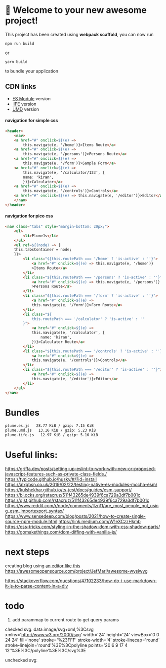 # 🚀 Welcome to your new awesome project!

This project has been created using **webpack scaffold**, you can now run

```
npm run build
```

or

```
yarn build
```

to bundle your application

## CDN links

- [ES Module](https://cdn.jsdelivr.net/gh/kiranmantha/plumejs-esnext/dist/plume.es.js) version
- [IIFE](https://cdn.jsdelivr.net/gh/kiranmantha/plumejs-esnext/dist/plume.iife.js) version
- [UMD](https://cdn.jsdelivr.net/gh/kiranmantha/plumejs-esnext/dist/plume.umd.js) version

#### navigation for simple css

```html
<header>
    <nav>
    <a href="#" onclick=${(e) =>
        this.navigate(e, '/home')}>Items Route</a>
    <a href="#" onclick=${(e) =>
        this.navigate(e, '/persons')}>Persons Route</a>
    <a href="#" onclick=${(e) =>
        this.navigate(e, '/form')}>Sample Form</a>
    <a href="#" onclick=${(e) =>
        this.navigate(e, '/calculator/123', {
        name: 'kiran',
        })}>Calculator</a>
    <a href="#" onclick=${(e) =>
        this.navigate(e, '/controls')}>Controls</a>
    <a href="#" onclick=${(e) => this.navigate(e, '/editor')}>Editor</a>
    </nav>
</header>
```

#### navigation for pico css

```html
<nav class="tabs" style="margin-bottom: 20px;">
    <ul>
        <li>PlumeJs</li>
    </ul>
    <ul ref=${(node) => {
    this.tabsContainer = node;
    }}>
        <li class="${this.routePath === '/home' ? 'is-active' : ''}">
            <a href="#" onclick=${(e) => this.navigate(e, '/home')}
            >Items Route</a>
        </li>
        <li class="${this.routePath === '/persons' ? 'is-active' : ''}">
            <a href="#" onclick=${(e) => this.navigate(e, '/persons')}
            >Persons Route</a>
        </li>
        <li class="${this.routePath === '/form' ? 'is-active' : ''}">
            <a href="#" onclick=${(e) =>
            this.navigate(e, '/form')}>Form Route</a>
        </li>
        <li class="${
            this.routePath === '/calculator' ? 'is-active' : ''
        }">
            <a href="#" onclick=${(e) =>
            this.navigate(e, '/calculator', {
                name: 'kiran',
            })}>Calculator Route</a>
        </li>
        <li class="${this.routePath === '/controls' ? 'is-active' : ''}">
            <a href="#" onclick=${(e) =>
            this.navigate(e, '/controls')}>Controls</a>
        </li>
        <li class="${this.routePath === '/editor' ? 'is-active' : ''}">
            <a href="#" onclick=${(e) =>
            this.navigate(e, '/editor')}>Editor</a>
        </li>
    </ul>
</nav>
```

# Bundles

```cmd
plume.es.js   28.77 KiB / gzip: 7.15 KiB
plume.umd.js   13.16 KiB / gzip: 5.23 KiB
plume.iife.js   12.97 KiB / gzip: 5.16 KiB
```

# Useful links:

https://griffa.dev/posts/setting-up-eslint-to-work-with-new-or-proposed-javascript-features-such-as-private-class-fields./
https://typicode.github.io/husky/#/?id=install
https://alxgbsn.co.uk/2019/02/22/testing-native-es-modules-mocha-esm/
https://kulshekhar.github.io/ts-jest/docs/guides/esm-support/
https://bl.ocks.org/rstacruz/511f43265de4939f6ca729a3df7b001c
https://gist.github.com/rstacruz/511f43265de4939f6ca729a3df7b001c
https://www.reddit.com/r/node/comments/llzn11/are_most_people_not_using_esm_importexport_syntax/
https://www.sensedeep.com/blog/posts/2021/how-to-create-single-source-npm-module.html
https://link.medium.com/W1eXCzzHkmb
https://css-tricks.com/styling-in-the-shadow-dom-with-css-shadow-parts/
https://gomakethings.com/dom-diffing-with-vanilla-js/

# next steps

creating blog using [an editor like this](https://levelup.gitconnected.com/an-open-source-medium-like-wysiwyg-editor-1258d3efdf92)
https://awesomeopensource.com/project/JefMari/awesome-wysiwyg

https://stackoverflow.com/questions/47102233/how-do-i-use-markdown-it-js-to-parse-content-in-a-div

# todo

1. add parammap to current route to get query params

checked svg:
data:image/svg+xml,%3Csvg xmlns='http://www.w3.org/2000/svg' width='24' height='24' viewBox='0 0 24 24' fill='none' stroke='%23FFF' stroke-width='4' stroke-linecap='round' stroke-linejoin='round'%3E%3Cpolyline points='20 6 9 17 4 12'%3E%3C/polyline%3E%3C/svg%3E

unchecked svg:
